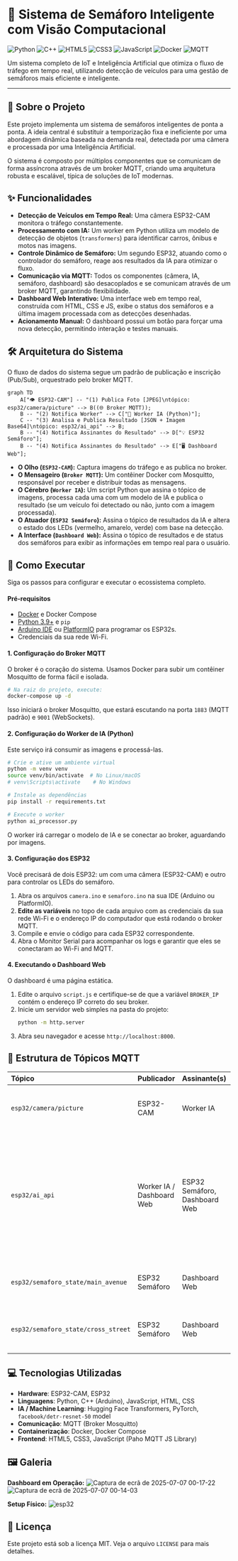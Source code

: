 # 🚦 Sistema de Semáforo Inteligente com Visão Computacional

![Python](https://img.shields.io/badge/Python-3776AB?style=for-the-badge&logo=python&logoColor=white)
![C++](https://img.shields.io/badge/C%2B%2B-00599C?style=for-the-badge&logo=c%2B%2B&logoColor=white)
![HTML5](https://img.shields.io/badge/HTML5-E34F26?style=for-the-badge&logo=html5&logoColor=white)
![CSS3](https://img.shields.io/badge/CSS3-1572B6?style=for-the-badge&logo=css3&logoColor=white)
![JavaScript](https://img.shields.io/badge/JavaScript-F7DF1E?style=for-the-badge&logo=javascript&logoColor=black)
![Docker](https://img.shields.io/badge/Docker-2496ED?style=for-the-badge&logo=docker&logoColor=white)
![MQTT](https://img.shields.io/badge/MQTT-660066?style=for-the-badge&logo=mqtt&logoColor=white)

Um sistema completo de IoT e Inteligência Artificial que otimiza o fluxo de tráfego em tempo real, utilizando detecção de veículos para uma gestão de semáforos mais eficiente e inteligente.

---

## 📄 Sobre o Projeto

Este projeto implementa um sistema de semáforos inteligentes de ponta a ponta. A ideia central é substituir a temporização fixa e ineficiente por uma abordagem dinâmica baseada na demanda real, detectada por uma câmera e processada por uma Inteligência Artificial.

O sistema é composto por múltiplos componentes que se comunicam de forma assíncrona através de um broker MQTT, criando uma arquitetura robusta e escalável, típica de soluções de IoT modernas.

## ✨ Funcionalidades

* **Detecção de Veículos em Tempo Real:** Uma câmera ESP32-CAM monitora o tráfego constantemente.
* **Processamento com IA:** Um worker em Python utiliza um modelo de detecção de objetos (`transformers`) para identificar carros, ônibus e motos nas imagens.
* **Controle Dinâmico de Semáforo:** Um segundo ESP32, atuando como o controlador do semáforo, reage aos resultados da IA para otimizar o fluxo.
* **Comunicação via MQTT:** Todos os componentes (câmera, IA, semáforo, dashboard) são desacoplados e se comunicam através de um broker MQTT, garantindo flexibilidade.
* **Dashboard Web Interativo:** Uma interface web em tempo real, construída com HTML, CSS e JS, exibe o status dos semáforos e a última imagem processada com as detecções desenhadas.
* **Acionamento Manual:** O dashboard possui um botão para forçar uma nova detecção, permitindo interação e testes manuais.

## 🛠️ Arquitetura do Sistema

O fluxo de dados do sistema segue um padrão de publicação e inscrição (Pub/Sub), orquestrado pelo broker MQTT.

```mermaid
graph TD
    A["👁️ ESP32-CAM"] -- "(1) Publica Foto [JPEG]\ntópico: esp32/camera/picture" --> B((🌐 Broker MQTT));
    B -- "(2) Notifica Worker" --> C["🧠 Worker IA (Python)"];
    C -- "(3) Analisa e Publica Resultado [JSON + Imagem Base64]\ntópico: esp32/ai_api" --> B;
    B -- "(4) Notifica Assinantes do Resultado" --> D["💡 ESP32 Semáforo"];
    B -- "(4) Notifica Assinantes do Resultado" --> E["🖥️ Dashboard Web"];
```

* **O Olho (`ESP32-CAM`):** Captura imagens do tráfego e as publica no broker.
* **O Mensageiro (`Broker MQTT`):** Um contêiner Docker com Mosquitto, responsável por receber e distribuir todas as mensagens.
* **O Cérebro (`Worker IA`):** Um script Python que assina o tópico de imagens, processa cada uma com um modelo de IA e publica o resultado (se um veículo foi detectado ou não, junto com a imagem processada).
* **O Atuador (`ESP32 Semáforo`):** Assina o tópico de resultados da IA e altera o estado dos LEDs (vermelho, amarelo, verde) com base na detecção.
* **A Interface (`Dashboard Web`):** Assina o tópico de resultados e de status dos semáforos para exibir as informações em tempo real para o usuário.

## 🚀 Como Executar

Siga os passos para configurar e executar o ecossistema completo.

#### Pré-requisitos
* [Docker](https://www.docker.com/get-started/) e Docker Compose
* [Python 3.9+](https://www.python.org/downloads/) e `pip`
* [Arduino IDE](https://www.arduino.cc/en/software) ou [PlatformIO](https://platformio.org/) para programar os ESP32s.
* Credenciais da sua rede Wi-Fi.

#### 1. Configuração do Broker MQTT
O broker é o coração do sistema. Usamos Docker para subir um contêiner Mosquitto de forma fácil e isolada.

```bash
# Na raiz do projeto, execute:
docker-compose up -d
```
Isso iniciará o broker Mosquitto, que estará escutando na porta `1883` (MQTT padrão) e `9001` (WebSockets).

#### 2. Configuração do Worker de IA (Python)
Este serviço irá consumir as imagens e processá-las.

```bash
# Crie e ative um ambiente virtual
python -m venv venv
source venv/bin/activate  # No Linux/macOS
# venv\Scripts\activate    # No Windows

# Instale as dependências
pip install -r requirements.txt

# Execute o worker
python ai_processor.py
```
O worker irá carregar o modelo de IA e se conectar ao broker, aguardando por imagens.

#### 3. Configuração dos ESP32
Você precisará de dois ESP32: um com uma câmera (ESP32-CAM) e outro para controlar os LEDs do semáforo.

1.  Abra os arquivos `camera.ino` e `semaforo.ino` na sua IDE (Arduino ou PlatformIO).
2.  **Edite as variáveis** no topo de cada arquivo com as credenciais da sua rede Wi-Fi e o endereço IP do computador que está rodando o broker MQTT.
3.  Compile e envie o código para cada ESP32 correspondente.
4.  Abra o Monitor Serial para acompanhar os logs e garantir que eles se conectaram ao Wi-Fi and MQTT.

#### 4. Executando o Dashboard Web
O dashboard é uma página estática.

1.  Edite o arquivo `script.js` e certifique-se de que a variável `BROKER_IP` contém o endereço IP correto do seu broker.
2.  Inicie um servidor web simples na pasta do projeto:
    ```bash
    python -m http.server
    ```
3.  Abra seu navegador e acesse `http://localhost:8000`.

## 🔧 Estrutura de Tópicos MQTT

| Tópico | Publicador | Assinante(s) | Descrição |
| :--- | :--- | :--- | :--- |
| `esp32/camera/picture` | ESP32-CAM | Worker IA | Publica a imagem bruta capturada pela câmera. |
| `esp32/ai_api` | Worker IA / Dashboard Web | ESP32 Semáforo, Dashboard Web | Publica o resultado da análise da IA (JSON com imagem processada). O dashboard também publica aqui com payload vazio para forçar uma nova detecção. |
| `esp32/semaforo_state/main_avenue` | ESP32 Semáforo | Dashboard Web | Publica o estado atual do semáforo da avenida principal. |
| `esp32/semaforo_state/cross_street` | ESP32 Semáforo | Dashboard Web | Publica o estado atual do semáforo da rua transversal. |

## 💻 Tecnologias Utilizadas

* **Hardware**: ESP32-CAM, ESP32
* **Linguagens**: Python, C++ (Arduino), JavaScript, HTML, CSS
* **IA / Machine Learning**: Hugging Face Transformers, PyTorch, `facebook/detr-resnet-50` model
* **Comunicação**: MQTT (Broker Mosquitto)
* **Containerização**: Docker, Docker Compose
* **Frontend**: HTML5, CSS3, JavaScript (Paho MQTT JS Library)

## 🖼️ Galeria

**Dashboard em Operação:**
![Captura de ecrã de 2025-07-07 00-17-22](https://github.com/user-attachments/assets/91416ebd-abf0-4399-9946-35ec7c533a4b)
![Captura de ecrã de 2025-07-07 00-14-03](https://github.com/user-attachments/assets/e4250ffa-589a-45e1-9cb2-53693bda3530)

**Setup Físico:**
![esp32](https://github.com/user-attachments/assets/8674170c-beed-4e03-b97d-66a65d080926)



## 📄 Licença

Este projeto está sob a licença MIT. Veja o arquivo `LICENSE` para mais detalhes.